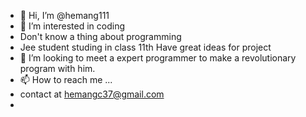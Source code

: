 - 👋 Hi, I’m @hemang111
- 👀 I’m interested in coding
- Don't know a thing about programming
- Jee student studing in class 11th
  Have great ideas for project
- 💞️ I’m looking to meet a expert programmer to make a revolutionary program with him.
- 📫 How to reach me ...
- contact at hemangc37@gmail.com
-
<!---
hemang111/hemang111 is a ✨ special ✨ repository because its `README.md` (this file) appears on your GitHub profile.
You can click the Preview link to take a look at your changes.
--->
